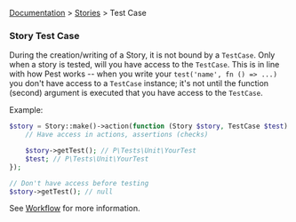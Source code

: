 [Documentation](/docs/documentation.md) > [Stories](/docs/stories.md) > Test Case

### Story Test Case

During the creation/writing of a Story, it is not bound by a `TestCase`. Only when a story is tested, will you have access to the `TestCase`. This is in line with how Pest works -- when you write your `test('name', fn () => ...)` you don't have access to a `TestCase` instance; it's not until the function (second) argument is executed that you have access to the `TestCase`.

Example:

```php
$story = Story::make()->action(function (Story $story, TestCase $test) {
    // Have access in actions, assertions (checks)

    $story->getTest(); // P\Tests\Unit\YourTest
    $test; // P\Tests\Unit\YourTest
});

// Don't have access before testing
$story->getTest(); // null
```

See [Workflow](/docs/stories/workflow.md) for more information.